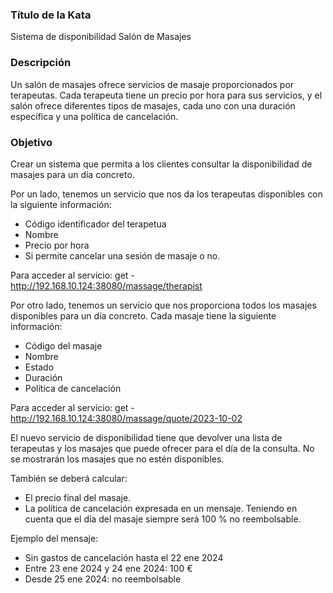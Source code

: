 ### Título de la Kata ###
Sistema de disponibilidad Salón de Masajes

### Descripción ###
Un salón de masajes ofrece servicios de masaje proporcionados por terapeutas. Cada terapeuta tiene un precio por hora para sus servicios, y el salón ofrece diferentes tipos de masajes, cada uno con una duración específica y una política de cancelación.

### Objetivo ###
Crear un sistema que permita a los clientes consultar la disponibilidad de masajes para un día concreto.

Por un lado, tenemos un servicio que nos da los terapeutas disponibles con la siguiente información:

* Código identificador del terapetua
* Nombre
* Precio por hora
* Si permite cancelar una sesión de masaje o no.

Para acceder al servicio:
get - http://192.168.10.124:38080/massage/therapist

Por otro lado, tenemos un servicio que nos proporciona todos los masajes disponibles para un día concreto. Cada masaje tiene la siguiente información:

* Código del masaje
* Nombre
* Estado
* Duración
* Política de cancelación

Para acceder al servicio:
get - http://192.168.10.124:38080/massage/quote/2023-10-02


El nuevo servicio de disponibilidad tiene que devolver una lista de terapeutas y los masajes que puede ofrecer para el día de la consulta. No se mostrarán los masajes que no estén disponibles.

También se deberá calcular:

* El precio final del masaje.
* La política de cancelación expresada en un mensaje. Teniendo en cuenta que el día del masaje siempre será 100 % no reembolsable.

Ejemplo del mensaje:

* Sin gastos de cancelación hasta el 22 ene 2024
* Entre 23 ene 2024 y 24 ene 2024: 100 €
* Desde 25 ene 2024: no reembolsable
